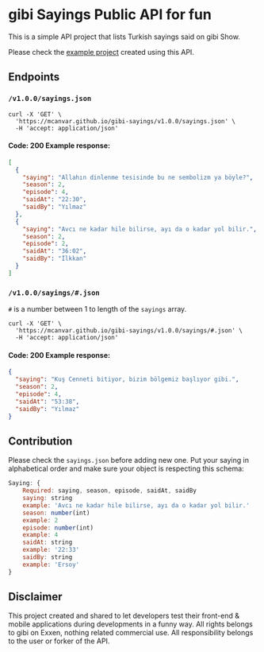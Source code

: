 # gibi Sayings Public API for fun

This is a simple API project that lists Turkish sayings said on gibi Show.

Please check the [example project](https://mcanvar.github.io/gibi-sayings/) created using this API.

## Endpoints

### `/v1.0.0/sayings.json`

```
curl -X 'GET' \
  'https://mcanvar.github.io/gibi-sayings/v1.0.0/sayings.json' \
  -H 'accept: application/json'
  ```

#### Code: 200 Example response:

```json
[
  {
    "saying": "Allahın dinlenme tesisinde bu ne sembolizm ya böyle?",
    "season": 2,
    "episode": 4,
    "saidAt": "22:30",
    "saidBy": "Yılmaz"
  },
  {
    "saying": "Avcı ne kadar hile bilirse, ayı da o kadar yol bilir.",
    "season": 2,
    "episode": 2,
    "saidAt": "36:02",
    "saidBy": "İlkkan"
  }
]

```

### `/v1.0.0/sayings/#.json`

`#` is a number between 1 to length of the `sayings` array.

```
curl -X 'GET' \
  'https://mcanvar.github.io/gibi-sayings/v1.0.0/sayings/#.json' \
  -H 'accept: application/json'
  ```

#### Code: 200 Example response:

```json
{
  "saying": "Kuş Cenneti bitiyor, bizim bölgemiz başlıyor gibi.",
  "season": 2,
  "episode": 4,
  "saidAt": "53:38",
  "saidBy": "Yılmaz"
}

```

## Contribution

Please check the `sayings.json` before adding new one. Put your saying in alphabetical order and make sure your object is
respecting this schema:

```js
Saying: {
    Required: saying, season, episode, saidAt, saidBy
    saying: string
    example: 'Avcı ne kadar hile bilirse, ayı da o kadar yol bilir.'
    season: number(int)
    example: 2
    episode: number(int)
    example: 4
    saidAt: string
    example: '22:33'
    saidBy: string
    example: 'Ersoy'
}
```

## Disclaimer

This project created and shared to let developers test their front-end & mobile applications during developments in a funny way.
All rights belongs to gibi on Exxen, nothing related commercial use. All responsibility belongs to the user or forker of the API.
